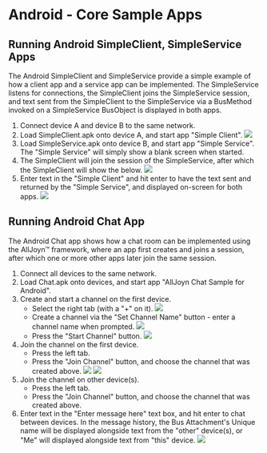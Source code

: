 # Android - Core Sample Apps

## Running Android SimpleClient, SimpleService Apps

The Android SimpleClient and SimpleService provide a simple example of how a client app and a service app can be implemented.  The SimpleService listens for connections, the SimpleClient joins the SimpleService session, and text sent from the SimpleClient to the SimpleService via a BusMethod invoked on a SimpleService BusObject is displayed in both apps.

1. Connect device A and device B to the same network.
2. Load SimpleClient.apk onto device A, and start app "Simple Client".
  ![][1.SimpleClientWaitingForSimpleService]
3. Load SimpleService.apk onto device B, and start app "Simple Service".  The "Simple Service" will simply show a blank screen when started.
4. The SimpleClient will join the session of the SimpleService, after which the SimpleClient will show the below.
  ![][2.SimpleClientConnected]
5. Enter text in the "Simple Client" and hit enter to have the text sent and returned by the "Simple Service", and displayed on-screen for both apps.
  ![][3.SimpleClientSentAndReceivedMessage]

## Running Android Chat App

The Android Chat app shows how a chat room can be implemented using the AllJoyn&trade; framework, where an app first creates and joins a session, after which one or more other apps later join the same session.

1. Connect all devices to the same network.
2. Load Chat.apk onto devices, and start app "AllJoyn Chat Sample for Android".
4. Create and start a channel on the first device.
      * Select the right tab (with a "+" on it).
  ![][1.SetUpChannel]
      * Create a channel via the "Set Channel Name" button - enter a channel name when prompted.
  ![][2.SetChannelName]
      * Press the "Start Channel" button.
  ![][3.StartChannel]
5. Join the channel on the first device.
      * Press the left tab.
      * Press the "Join Channel" button, and choose the channel that was created above.
  ![][4.ChooseChannelToJoin]
  ![][5.ChannelJoined]
6. Join the channel on other device(s).
      * Press the left tab.
      * Press the "Join Channel" button, and choose the channel that was created above.
7. Enter text in the "Enter message here" text box, and hit enter to chat between devices.  In the message history, the Bus Attachment's Unique name will be displayed alongside text from the "other" device(s), or "Me" will displayed alongside text from "this" device.
  ![][6.SendMessages]


[1.SimpleClientWaitingForSimpleService]: /files/develop/run-sample-apps/android-simple-sample/1.SimpleClientWaitingForSimpleService.png
[2.SimpleClientConnected]: /files/develop/run-sample-apps/android-simple-sample/2.SimpleClientConnected.png
[3.SimpleClientSentAndReceivedMessage]: /files/develop/run-sample-apps/android-simple-sample/3.SimpleClientSentAndReceivedMessage.png

[1.SetUpChannel]: /files/develop/run-sample-apps/android-chat-sample/1.SetUpChannel.png
[2.SetChannelName]: /files/develop/run-sample-apps/android-chat-sample/2.SetChannelName.png
[3.StartChannel]: /files/develop/run-sample-apps/android-chat-sample/3.StartChannel.png
[4.ChooseChannelToJoin]: /files/develop/run-sample-apps/android-chat-sample/4.ChooseChannelToJoin.png
[5.ChannelJoined]: /files/develop/run-sample-apps/android-chat-sample/5.ChannelJoined.png
[6.SendMessages]: /files/develop/run-sample-apps/android-chat-sample/6.SendMessages.png
